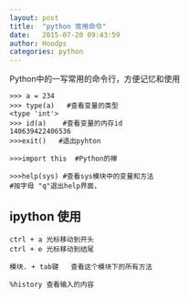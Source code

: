 ```yaml
---
layout: post
title:  "python 常用命令"
date:   2015-07-20 09:43:59
author: Hoodps
categories: python
---
```


Python中的一写常用的命令行，方便记忆和使用

	>>> a = 234
	>>> type(a)   #查看变量的类型
	<type 'int'>
	>>> id(a)    #查看变量的内存id
	140639422406536
	>>>exit()   #退出pyhton

	>>>import this  #Python的禅

	>>>help(sys) #查看sys模块中的变量和方法
	#按字母 "q"退出help界面，


## ipython 使用

	ctrl + a 光标移动到开头
	ctrl + e 光标移动到结尾

	模块. + tab键   查看这个模块下的所有方法

	%history 查看输入的内容



